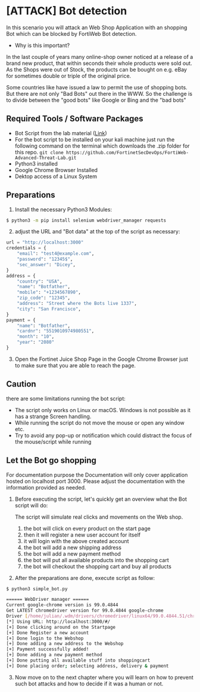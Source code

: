 # [ATTACK] Bot detection

In this scenario you will attack an Web Shop Application with an shopping Bot which can be blocked by FortiWeb Bot detection.

- Why is this important?

In the last couple of years many online-shop owner noticed at a release of a brand new product, that within seconds their whole products were sold out. As the Shops were out of Stock, the products can be bought on e.g. eBay for sometimes double or triple of the original price.

Some countries like have issued a law to permit the use of shopping bots. But there are not only "Bad Bots" out there in the WWW. So the challenge is to divide between the "good bots" like Google or Bing and the "bad bots"

## Required Tools / Software Packages

- Bot Script from the lab material ([Link](../Python_Scripts/simple_bot.py))
- For the bot script to be installed on your kali machine just run the following command on the terminal which downloads the .zip folder for this repo. 
        ``` git clone https://github.com/FortinetSecDevOps/FortiWeb-Advanced-Threat-Lab.git ```
- Python3 installed
- Google Chrome Browser Installed
- Dektop access of a Linux System

## Preparations

1. Install the necessary Python3 Modules:

```bash
$ python3 -m pip install selenium webdriver_manager requests
```

2. adjust the URL and "Bot data" at the top of the script as necessary:

```python
url = "http://localhost:3000"
credentials = {
    "email": "test4@example.com",
    "password": "12345$",
    "sec_answer": "Dicey",
}
address = {
    "country": "USA",
    "name": "Botfather",
    "mobile": "+1234567890",
    "zip_code": "12345",
    "address": "Street where the Bots live 1337",
    "city": "San Francisco",
}
payment = {
    "name": "Botfather",
    "cardnr": "5519010974980551",
    "month": "10",
    "year": "2080"
}
```

3. Open the Fortinet Juice Shop Page in the Google Chrome Browser just to make sure that you are able to reach the page.

## Caution

there are some limitations running the bot script:

- The script only works on Linux or macOS. Windows is not possible as it has a strange Screen handling.
- While running the script do not move the mouse or open any window etc.
- Try to avoid any pop-up or notification which could distract the focus of the mouse/script while running



## Let the Bot go shopping

For documentation purpose the Documentation will only cover application hosted on localhost port 3000. Please adjust the documentation with the information provided as needed.

1. Before executing the script, let's quickly get an overview what the Bot script will do:

   The script will simulate real clicks and movements on the Web shop.

   1. the bot will click on every product on the start page
   2. then it will register a new user account for itself
   3. it will login with the above created account
   4. the bot will add a new shipping address
   5. the bot will add a new payment method
   6. the bot will put all available products into the shopping cart
   7. the bot will checkout the shopping cart and buy all products

2. After the preparations are done, execute script as follow:

```bash
$ python3 simple_bot.py

====== WebDriver manager ======
Current google-chrome version is 99.0.4844
Get LATEST chromedriver version for 99.0.4844 google-chrome
Driver [/home/julian/.wdm/drivers/chromedriver/linux64/99.0.4844.51/chromedriver] found in cache
[*] Using URL: http://localhost:3000/#/
[+] Done clicking around on the Startpage
[+] Done Register a new account
[+] Done login to the Webshop
[+] Done adding a new address to the Webshop
[+] Payment successfully added!
[+] Done adding a new payment method
[+] Done putting all available stuff into shoppingcart
[+] Done placing order; selecting address, delivery & payment

```

3. Now move on to the next chapter where you will learn on how to prevent such bot attacks and how to decide if it was a human or not.
